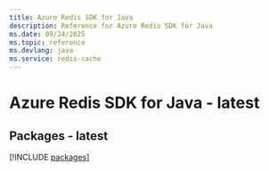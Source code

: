 ```yaml
---
title: Azure Redis SDK for Java
description: Reference for Azure Redis SDK for Java
ms.date: 09/24/2025
ms.topic: reference
ms.devlang: java
ms.service: redis-cache
---
```

# Azure Redis SDK for Java - latest
## Packages - latest
[!INCLUDE [packages](redis-index.md)]